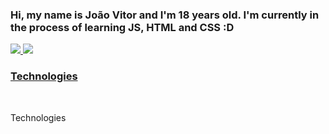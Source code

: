 ### Hi, my name is João Vitor and I'm 18 years old. I'm currently in the process of learning JS, HTML and CSS :D

<div style="display: inline-block">
  <a href="https://github.com/KusouUK">
  <img src=https://github-readme-stats.vercel.app/api?username=KUSOUUK&show_icons=true&theme=radical"/>
  <img src="https://github-readme-stats.vercel.app/api/top-langs/?username=KusouUK&theme=radical)](https://github.com/KusouUK/github-readme-stats"/>
</div>
</br>

### Technologies

<div style="display: inline-block"><br>
  <p>Technologies</p>
</div>
